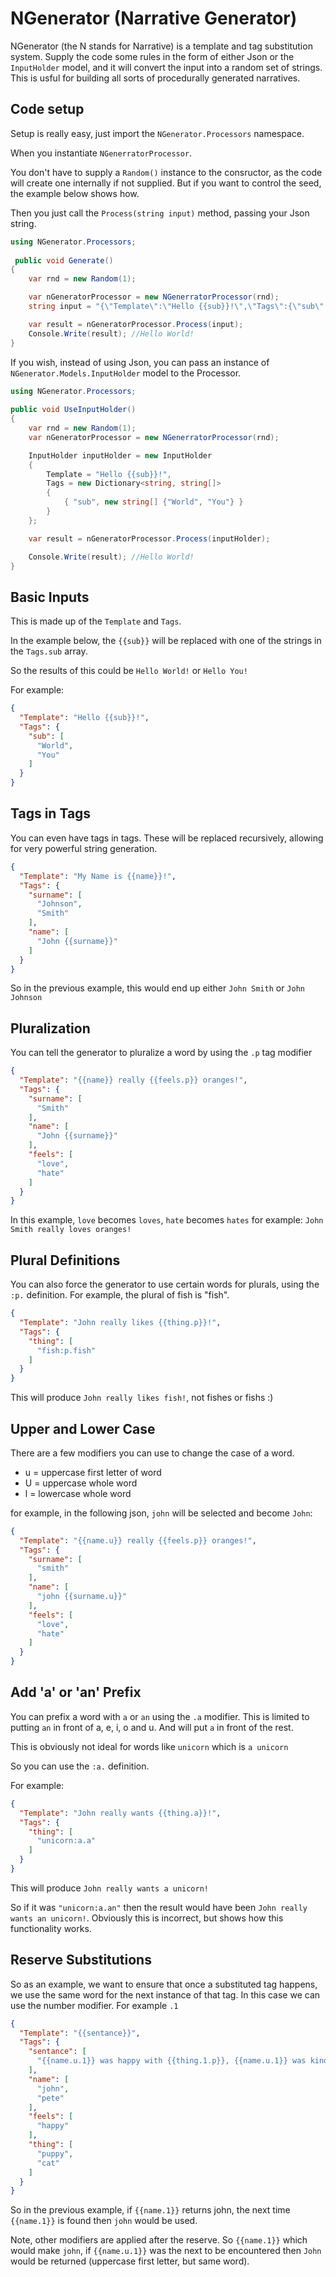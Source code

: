# NGenerator (Narrative Generator)

NGenerator (the N stands for Narrative) is a template and tag substitution system. 
Supply the code some rules in the form of either Json or the `InputHolder` model, 
and it will convert the input into a random set of strings.
This is usful for building all sorts of procedurally generated narratives. 

## Code setup

Setup is really easy, just import the `NGenerator.Processors` namespace.

When you instantiate `NGenerratorProcessor`. 

You don't have to supply a `Random()` instance to the consructor, as the code will create one internally if not supplied. 
But if you want to control the seed, the example below shows how. 

Then you just call the `Process(string input)` method, passing your Json string. 

```csharp
using NGenerator.Processors;
       
 public void Generate()
{
    var rnd = new Random(1);

    var nGeneratorProcessor = new NGenerratorProcessor(rnd);
    string input = "{\"Template\":\"Hello {{sub}}!\",\"Tags\":{\"sub\":[\"World\",\"You\"]}}";

    var result = nGeneratorProcessor.Process(input);
    Console.Write(result); //Hello World!
}
```

If you wish, instead of using Json, you can pass an instance of `NGenerator.Models.InputHolder` model to the Processor.

```csharp
using NGenerator.Processors;
       
public void UseInputHolder()
{
    var rnd = new Random(1);
    var nGeneratorProcessor = new NGenerratorProcessor(rnd);

    InputHolder inputHolder = new InputHolder
    {
        Template = "Hello {{sub}}!",
        Tags = new Dictionary<string, string[]>
        {
            { "sub", new string[] {"World", "You"} }
        }
    };

    var result = nGeneratorProcessor.Process(inputHolder);

    Console.Write(result); //Hello World!
}
```

## Basic Inputs

This is made up of the `Template` and `Tags`. 

In the example below, the `{{sub}}` will be replaced with one of the strings in the `Tags.sub` array.

So the results of this could be `Hello World!` or `Hello You!`

For example:

```json
{
  "Template": "Hello {{sub}}!",
  "Tags": {
    "sub": [
      "World",
      "You"
    ]
  }
}
```


## Tags in Tags

You can even have tags in tags. These will be replaced recursively, allowing for very powerful string generation.

```json
{
  "Template": "My Name is {{name}}!",
  "Tags": {
    "surname": [
      "Johnson",
      "Smith"
    ],
    "name": [
      "John {{surname}}"
    ]
  }
}
```
So in the previous example, this would end up either `John Smith` or `John Johnson`

## Pluralization

You can tell the generator to pluralize a word by using the `.p` tag modifier

```json
{
  "Template": "{{name}} really {{feels.p}} oranges!",
  "Tags": {
    "surname": [
      "Smith"
    ],
    "name": [
      "John {{surname}}"
    ],
    "feels": [
      "love",
      "hate"
    ]
  }
}
```

In this example, `love` becomes `loves`, `hate` becomes `hates`
for example: `John Smith really loves oranges!` 

## Plural Definitions

You can also force the generator to use certain words for plurals, using the `:p.` definition. For example, the plural of fish is "fish".

```json
{
  "Template": "John really likes {{thing.p}}!",
  "Tags": {
    "thing": [
      "fish:p.fish"
    ]
  }
}
```
This will produce `John really likes fish!`, not fishes or fishs :)

## Upper and Lower Case

There are a few modifiers you can use to change the case of a word.

- u = uppercase first letter of word
- U = uppercase whole word
- l = lowercase whole word

for example, in the following json, `john` will be selected and become `John`:

```json
{
  "Template": "{{name.u}} really {{feels.p}} oranges!",
  "Tags": {
    "surname": [
      "smith"
    ],
    "name": [
      "john {{surname.u}}"
    ],
    "feels": [
      "love",
      "hate"
    ]
  }
}
```

## Add 'a' or 'an' Prefix

You can prefix a word with `a` or `an` using the `.a` modifier. 
This is limited to putting `an` in front of a, e, i, o and u. And will put `a` in front of the rest.

This is obviously not ideal for words like `unicorn` which is `a unicorn`

So you can use the `:a.` definition.

For example:

```json
{
  "Template": "John really wants {{thing.a}}!",
  "Tags": {
    "thing": [
      "unicorn:a.a"
    ]
  }
}
```

This will produce `John really wants a unicorn!`

So if it was `"unicorn:a.an"` then the result would have been `John really wants an unicorn!`. 
Obviously this is incorrect, but shows how this functionality works.

## Reserve Substitutions

So as an example, we want to ensure that once a substituted tag happens, we use the same word for the next instance of that tag. 
In this case we can use the number modifier. For example `.1` 

```json
{
  "Template": "{{sentance}}",
  "Tags": {
    "sentance": [
      "{{name.u.1}} was happy with {{thing.1.p}}, {{name.u.1}} was kind to one {{thing.1}}. The {{thing.1}} was always kind to {{name.u.2}}!"
    ],
    "name": [
      "john",
      "pete"
    ],
    "feels": [
      "happy"
    ],
    "thing": [
      "puppy",
      "cat"
    ]
  }
}
```

So in the previous example, if `{{name.1}}` returns john, the next time `{{name.1}}` is found then `john` would be used.

Note, other modifiers are applied after the reserve. So `{{name.1}}` which would make `john`, 
if `{{name.u.1}}` was the next to be encountered then `John` would be returned (uppercase first letter, but same word).

